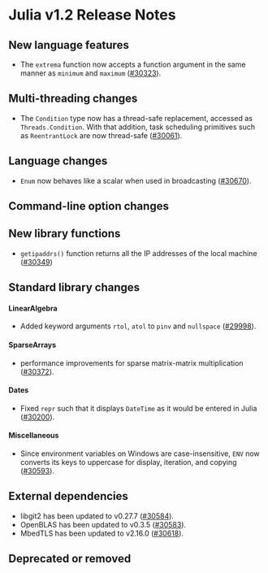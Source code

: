 Julia v1.2 Release Notes
========================

New language features
---------------------

* The `extrema` function now accepts a function argument in the same manner as `minimum` and
  `maximum` ([#30323](https://github.com/JuliaLang/julia/issues/30323)).

Multi-threading changes
-----------------------

  * The `Condition` type now has a thread-safe replacement, accessed as `Threads.Condition`.
    With that addition, task scheduling primitives such as `ReentrantLock` are now thread-safe ([#30061](https://github.com/JuliaLang/julia/issues/30061)).

Language changes
----------------

* `Enum` now behaves like a scalar when used in broadcasting ([#30670](https://github.com/JuliaLang/julia/issues/30670)).

Command-line option changes
---------------------------


New library functions
---------------------

* `getipaddrs()` function returns all the IP addresses of the local machine ([#30349](https://github.com/JuliaLang/julia/issues/30349))

Standard library changes
------------------------

#### LinearAlgebra

* Added keyword arguments `rtol`, `atol` to `pinv` and `nullspace` ([#29998](https://github.com/JuliaLang/julia/issues/29998)).

#### SparseArrays

* performance improvements for sparse matrix-matrix multiplication ([#30372](https://github.com/JuliaLang/julia/issues/30372)).

#### Dates

* Fixed `repr` such that it displays `DateTime` as it would be entered in Julia ([#30200](https://github.com/JuliaLang/julia/issues/30200)).

#### Miscellaneous

* Since environment variables on Windows are case-insensitive, `ENV` now converts its keys
  to uppercase for display, iteration, and copying ([#30593](https://github.com/JuliaLang/julia/issues/30593)).

External dependencies
---------------------

* libgit2 has been updated to v0.27.7 ([#30584](https://github.com/JuliaLang/julia/issues/30584)).
* OpenBLAS has been updated to v0.3.5 ([#30583](https://github.com/JuliaLang/julia/issues/30583)).
* MbedTLS has been updated to v2.16.0 ([#30618](https://github.com/JuliaLang/julia/issues/30618)).

Deprecated or removed
---------------------


